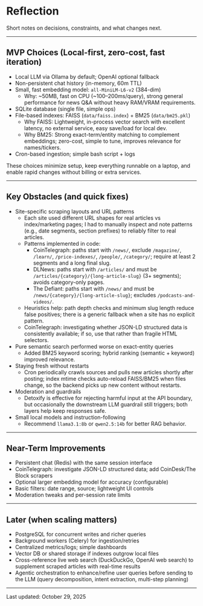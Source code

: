 # Reflection

Short notes on decisions, constraints, and what changes next.

---

## MVP Choices (Local-first, zero-cost, fast iteration)

- Local LLM via Ollama by default; OpenAI optional fallback
- Non-persistent chat history (in-memory, 60m TTL)
- Small, fast embedding model: `all-MiniLM-L6-v2` (384-dim)
  - Why: ~50MB, fast on CPU (~100–200ms/query), strong general performance for news Q&A without heavy RAM/VRAM requirements.
- SQLite database (single file, simple ops)
- File-based indexes: FAISS (`data/faiss.index`) + BM25 (`data/bm25.pkl`)
  - Why FAISS: Lightweight, in-process vector search with excellent latency, no external service, easy save/load for local dev.
  - Why BM25: Strong exact-term/entity matching to complement embeddings; zero-cost, simple to tune, improves relevance for names/tickers.
- Cron-based ingestion; simple bash script + logs

These choices minimize setup, keep everything runnable on a laptop, and enable rapid changes without billing or extra services.

---

## Key Obstacles (and quick fixes)

- Site-specific scraping layouts and URL patterns
  - Each site used different URL shapes for real articles vs index/marketing pages; I had to manually inspect and note patterns (e.g., date segments, section prefixes) to reliably filter to real articles.
  - Patterns implemented in code:
    - CoinTelegraph: paths start with `/news/`, exclude `/magazine/`, `/learn/`, `/price-indexes/`, `/people/`, `/category/`; require at least 2 segments and a long final slug.
    - DLNews: paths start with `/articles/` and must be `/articles/{category}/{long-article-slug}` (3+ segments); avoids category-only pages.
    - The Defiant: paths start with `/news/` and must be `/news/{category}/{long-article-slug}`; excludes `/podcasts-and-videos/`.
  - Heuristics help: path depth checks and minimum slug length reduce false positives; there is a generic fallback when a site has no explicit pattern.
  - CoinTelegraph: investigating whether JSON-LD structured data is consistently available; if so, use that rather than fragile HTML selectors.
- Pure semantic search performed worse on exact-entity queries
  - Added BM25 keyword scoring; hybrid ranking (semantic + keyword) improved relevance.
- Staying fresh without restarts
  - Cron periodically crawls sources and pulls new articles shortly after posting; index mtime checks auto-reload FAISS/BM25 when files change, so the backend picks up new content without restarts.
- Moderation and guardrails
  - Detoxify is effective for rejecting harmful input at the API boundary, but occasionally the downstream LLM guardrail still triggers; both layers help keep responses safe.
- Small local models and instruction-following
  - Recommend `llama3.1:8b` or `qwen2.5:14b` for better RAG behavior.

---

## Near-Term Improvements

- Persistent chat (Redis) with the same session interface
- CoinTelegraph: investigate JSON-LD structured data; add CoinDesk/The Block scrapers
- Optional larger embedding model for accuracy (configurable)
- Basic filters: date range, source; lightweight UI controls
- Moderation tweaks and per-session rate limits

---

## Later (when scaling matters)

- PostgreSQL for concurrent writes and richer queries
- Background workers (Celery) for ingestion/retries
- Centralized metrics/logs; simple dashboards
- Vector DB or shared storage if indexes outgrow local files
- Cross-reference live web search (DuckDuckGo, OpenAI web search) to supplement scraped articles with real-time results
- Agentic orchestration to enhance/refine user queries before sending to the LLM (query decomposition, intent extraction, multi-step planning)

---

Last updated: October 29, 2025

